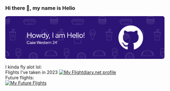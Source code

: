 ### Hi there 👋, my name is Helio
![I am a student at Case Western Reserve University](./github-header-image-2.png)

I kinda fly alot lol:\
Flights I've taken in 2023
<a href="https://my.flightradar24.com/lxd262"><img src="https://banners-my.flightradar24.com/lxd262.png" alt="My Flightdiary.net profile" /></a>\
Future flights:\
<a href="https://my.flightradar24.com/lxd262"><img src="https://banners-my.flightradar24.com/lxd262-future.png" alt="My Future Flights" /></a>
<!---
lxd262/lxd262 is a ✨ special ✨ repository because its `README.md` (this file) appears on your GitHub profile.
You can click the Preview link to take a look at your changes.
--->

